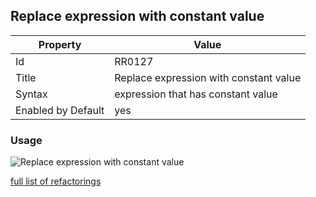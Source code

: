 ## Replace expression with constant value

Property | Value
--- | --- 
Id | RR0127
Title | Replace expression with constant value
Syntax | expression that has constant value
Enabled by Default | yes

### Usage

![Replace expression with constant value](../../images/refactorings/ReplaceExpressionWithConstantValue.png)

[full list of refactorings](Refactorings.md)

